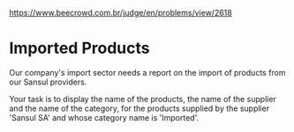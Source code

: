 https://www.beecrowd.com.br/judge/en/problems/view/2618

# Imported Products

Our company's import sector needs a report on the import of products from our
Sansul providers.

Your task is to display the name of the products, the name of the supplier and
the name of the category, for the products supplied by the supplier
'Sansul SA' and whose category name is 'Imported'.
